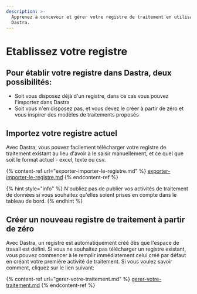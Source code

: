 ```yaml
---
description: >-
  Apprenez à concevoir et gérer votre registre de traitement en utilisant
  Dastra.
---
```


# Etablissez votre registre

## Pour établir votre registre dans Dastra, deux possibilités:

* Soit vous disposez déjà d'un registre, dans ce cas vous pouvez l'importez dans Dastra
* Soit vous n'en disposez pas, et vous devez le créer à partir de zéro et vous inspirer des modèles de traitements proposés

## Importez votre registre actuel

Avec Dastra, vous pouvez facilement télécharger votre registre de traitement existant au lieu d'avoir à le saisir manuellement, et ce quel que soit le format actuel - excel, texte ou csv.

{% content-ref url="exporter-importer-le-registre.md" %}
[exporter-importer-le-registre.md](exporter-importer-le-registre.md)
{% endcontent-ref %}

{% hint style="info" %}
N'oubliez pas de publier vos activités de traitement de données si vous souhaitez qu'elles soient prises en compte dans le tableau de bord.
{% endhint %}

## Créer un nouveau registre de traitement à partir de zéro&#x20;

Avec Dastra, un registre est automatiquement créé dès que l'espace de travail est défini. Si vous ne souhaitez pas télécharger un registre existant, vous pouvez commencer à le remplir immédiatement celui créé par défaut en créant votre première activité de traitement. Si vous voulez savoir comment, cliquez sur le lien suivant:

{% content-ref url="gerer-votre-traitement.md" %}
[gerer-votre-traitement.md](gerer-votre-traitement.md)
{% endcontent-ref %}

